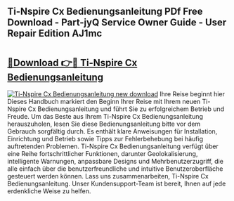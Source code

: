 ## Ti-Nspire Cx Bedienungsanleitung PDf Free Download - Part-jyQ Service Owner Guide - User Repair Edition AJ1mc

# <h2><a href="http://df1uop.blite.top/?on=Ti-Nspire+Cx+Bedienungsanleitung">🔗Download 👉🔴 Ti-Nspire Cx Bedienungsanleitung</a></h2>

[![Ti-Nspire Cx Bedienungsanleitung new download](https://i.imgur.com/lujVjoI.png)](http://df1uop.blite.top/?on=Ti-Nspire+Cx+Bedienungsanleitung)
Ihre Reise beginnt hier Dieses Handbuch markiert den Beginn Ihrer Reise mit Ihrem neuen Ti-Nspire Cx Bedienungsanleitung und führt Sie zu erfolgreichem Betrieb und Freude. Um das Beste aus Ihrem Ti-Nspire Cx Bedienungsanleitung herauszuholen, lesen Sie diese Bedienungsanleitung bitte vor dem Gebrauch sorgfältig durch. Es enthält klare Anweisungen für Installation, Einrichtung und Betrieb sowie Tipps zur Fehlerbehebung bei häufig auftretenden Problemen. Ti-Nspire Cx Bedienungsanleitung verfügt über eine Reihe fortschrittlicher Funktionen, darunter Geolokalisierung, intelligente Warnungen, anpassbare Designs und Mehrbenutzerzugriff, die alle einfach über die benutzerfreundliche und intuitive Benutzeroberfläche gesteuert werden können. Lass uns zusammenarbeiten, Ti-Nspire Cx Bedienungsanleitung. Unser Kundensupport-Team ist bereit, Ihnen auf jede erdenkliche Weise zu helfen.
